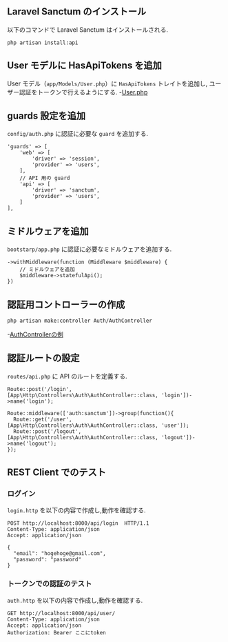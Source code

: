 ## Laravel Sanctum のインストール
以下のコマンドで Laravel Sanctum はインストールされる.
```
php artisan install:api
```

## User モデルに HasApiTokens を追加
User モデル（`app/Models/User.php`）に `HasApiTokens` トレイトを追加し, ユーザー認証をトークンで行えるようにする.
-[User.php](./sample/User.php)

## guards 設定を追加
`config/auth.php` に認証に必要な `guard` を追加する.
```
'guards' => [
    'web' => [
        'driver' => 'session',
        'provider' => 'users',
    ],
    // API 用の guard
    'api' => [
        'driver' => 'sanctum',
        'provider' => 'users',
    ]
],
```

## ミドルウェアを追加
`bootstarp/app.php` に認証に必要なミドルウェアを追加する.
```
->withMiddleware(function (Middleware $middleware) {
    // ミドルウェアを追加
    $middleware->statefulApi();
})
```

## 認証用コントローラーの作成
```
php artisan make:controller Auth/AuthController
```
-[AuthControllerの例](./sample/AuthController.php)

## 認証ルートの設定
`routes/api.php` に API のルートを定義する.
```
Route::post('/login', [App\Http\Controllers\Auth\AuthController::class, 'login'])->name('login');

Route::middleware(['auth:sanctum'])->group(function(){
  Route::get('/user', [App\Http\Controllers\Auth\AuthController::class, 'user']);
  Route::post('/logout', [App\Http\Controllers\Auth\AuthController::class, 'logout'])->name('logout');
});
```

## REST Client でのテスト

### ログイン
`login.http` を以下の内容で作成し,動作を確認する.
```
POST http://localhost:8000/api/login  HTTP/1.1
Content-Type: application/json
Accept: application/json

{
  "email": "hogehoge@gmail.com",
  "password": "password"
}
```

### トークンでの認証のテスト
`auth.http` を以下の内容で作成し,動作を確認する.
```
GET http://localhost:8000/api/user/
Content-Type: application/json
Accept: application/json
Authorization: Bearer ここにtoken
```